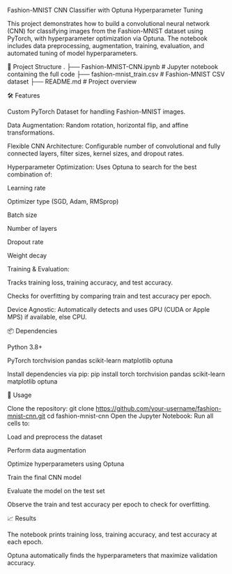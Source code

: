 Fashion-MNIST CNN Classifier with Optuna Hyperparameter Tuning

This project demonstrates how to build a convolutional neural network (CNN) for classifying images from the Fashion-MNIST dataset using PyTorch, with hyperparameter optimization via Optuna. The notebook includes data preprocessing, augmentation, training, evaluation, and automated tuning of model hyperparameters.

📂 Project Structure
.
├── Fashion-MNIST-CNN.ipynb   # Jupyter notebook containing the full code
├── fashion-mnist_train.csv   # Fashion-MNIST CSV dataset
├── README.md                 # Project overview

🛠 Features

Custom PyTorch Dataset for handling Fashion-MNIST images.

Data Augmentation: Random rotation, horizontal flip, and affine transformations.

Flexible CNN Architecture: Configurable number of convolutional and fully connected layers, filter sizes, kernel sizes, and dropout rates.

Hyperparameter Optimization: Uses Optuna to search for the best combination of:

Learning rate

Optimizer type (SGD, Adam, RMSprop)

Batch size

Number of layers

Dropout rate

Weight decay

Training & Evaluation:

Tracks training loss, training accuracy, and test accuracy.

Checks for overfitting by comparing train and test accuracy per epoch.

Device Agnostic: Automatically detects and uses GPU (CUDA or Apple MPS) if available, else CPU.

📦 Dependencies

Python 3.8+

PyTorch
torchvision
pandas
scikit-learn
matplotlib
optuna

Install dependencies via pip:
pip install torch torchvision pandas scikit-learn matplotlib optuna

🚀 Usage

Clone the repository:
  git clone https://github.com/your-username/fashion-mnist-cnn.git
  cd fashion-mnist-cnn
Open the Jupyter Notebook:
Run all cells to:

Load and preprocess the dataset

Perform data augmentation

Optimize hyperparameters using Optuna

Train the final CNN model

Evaluate the model on the test set

Observe the train and test accuracy per epoch to check for overfitting.

📈 Results

The notebook prints training loss, training accuracy, and test accuracy at each epoch.

Optuna automatically finds the hyperparameters that maximize validation accuracy.

